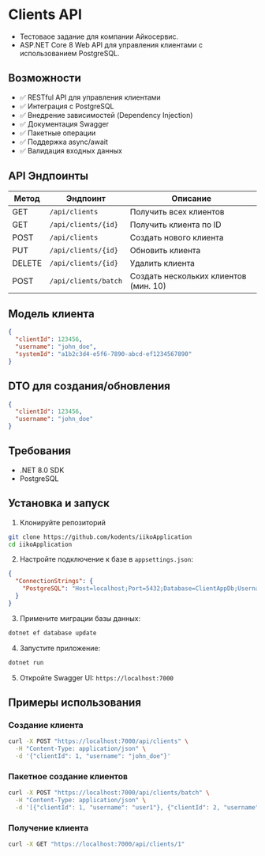 ﻿# Clients API

- Тестоваое задание для компании Айкосервис.
- ASP.NET Core 8 Web API для управления клиентами с использованием PostgreSQL.

## Возможности

- ✅ RESTful API для управления клиентами
- ✅ Интеграция с PostgreSQL
- ✅ Внедрение зависимостей (Dependency Injection)
- ✅ Документация Swagger
- ✅ Пакетные операции
- ✅ Поддержка async/await
- ✅ Валидация входных данных

## API Эндпоинты

| Метод | Эндпоинт | Описание |
|-------|----------|----------|
| GET | `/api/clients` | Получить всех клиентов |
| GET | `/api/clients/{id}` | Получить клиента по ID |
| POST | `/api/clients` | Создать нового клиента |
| PUT | `/api/clients/{id}` | Обновить клиента |
| DELETE | `/api/clients/{id}` | Удалить клиента |
| POST | `/api/clients/batch` | Создать нескольких клиентов (мин. 10) |

## Модель клиента

```json
{
  "clientId": 123456,
  "username": "john_doe",
  "systemId": "a1b2c3d4-e5f6-7890-abcd-ef1234567890"
}
```

## DTO для создания/обновления

```json
{
  "clientId": 123456,
  "username": "john_doe"
}
```

## Требования

- .NET 8.0 SDK
- PostgreSQL

## Установка и запуск

1. Клонируйте репозиторий
```bash
git clone https://github.com/kodents/iikoApplication
cd iikoApplication
```

2. Настройте подключение к базе в `appsettings.json`:
```json
{
  "ConnectionStrings": {
    "PostgreSQL": "Host=localhost;Port=5432;Database=ClientAppDb;Username=postgres;Password=ваш_пароль;"
  }
}
```

3. Примените миграции базы данных:
```bash
dotnet ef database update
```

4. Запустите приложение:
```bash
dotnet run
```

5. Откройте Swagger UI: `https://localhost:7000`

## Примеры использования

### Создание клиента
```bash
curl -X POST "https://localhost:7000/api/clients" \
  -H "Content-Type: application/json" \
  -d '{"clientId": 1, "username": "john_doe"}'
```

### Пакетное создание клиентов
```bash
curl -X POST "https://localhost:7000/api/clients/batch" \
  -H "Content-Type: application/json" \
  -d '[{"clientId": 1, "username": "user1"}, {"clientId": 2, "username": "user2"}, ... (10+ клиентов)]'
```

### Получение клиента
```bash
curl -X GET "https://localhost:7000/api/clients/1"
```